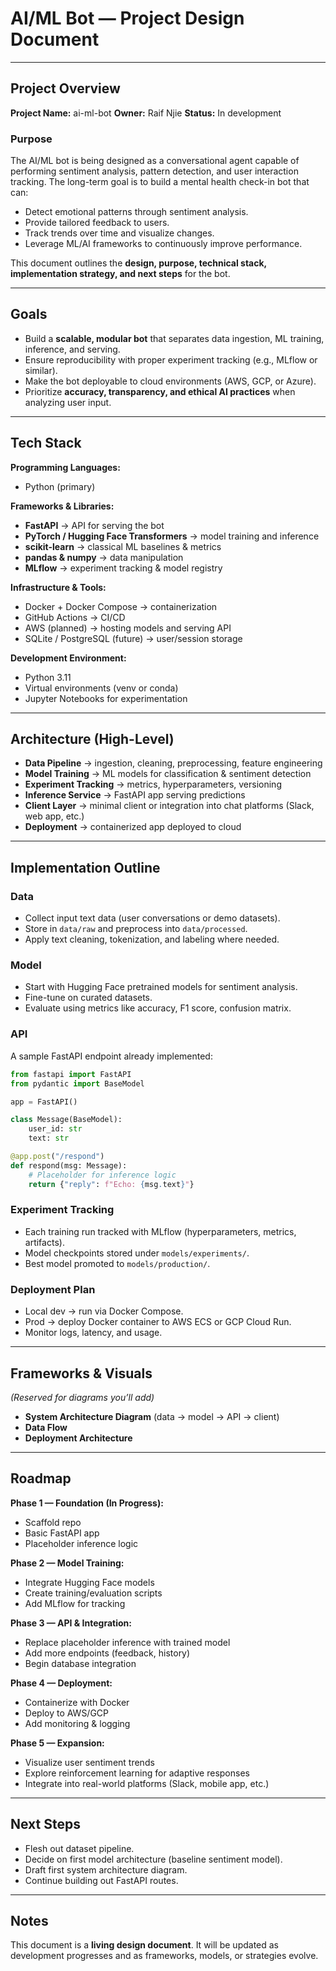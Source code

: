 # AI/ML Bot — Project Design Document

---

## Project Overview

**Project Name:** ai-ml-bot
**Owner:** Raif Njie
**Status:** In development

### Purpose

The AI/ML bot is being designed as a conversational agent capable of performing sentiment analysis, pattern detection, and user interaction tracking. The long-term goal is to build a mental health check-in bot that can:

* Detect emotional patterns through sentiment analysis.
* Provide tailored feedback to users.
* Track trends over time and visualize changes.
* Leverage ML/AI frameworks to continuously improve performance.

This document outlines the **design, purpose, technical stack, implementation strategy, and next steps** for the bot.

---

## Goals

* Build a **scalable, modular bot** that separates data ingestion, ML training, inference, and serving.
* Ensure reproducibility with proper experiment tracking (e.g., MLflow or similar).
* Make the bot deployable to cloud environments (AWS, GCP, or Azure).
* Prioritize **accuracy, transparency, and ethical AI practices** when analyzing user input.

---

## Tech Stack
**Programming Languages:**

* Python (primary)

**Frameworks & Libraries:**

* **FastAPI** → API for serving the bot
* **PyTorch / Hugging Face Transformers** → model training and inference
* **scikit-learn** → classical ML baselines & metrics
* **pandas & numpy** → data manipulation
* **MLflow** → experiment tracking & model registry

**Infrastructure & Tools:**

* Docker + Docker Compose → containerization
* GitHub Actions → CI/CD
* AWS (planned) → hosting models and serving API
* SQLite / PostgreSQL (future) → user/session storage

**Development Environment:**

* Python 3.11
* Virtual environments (venv or conda)
* Jupyter Notebooks for experimentation

---

## Architecture (High-Level)

* **Data Pipeline** → ingestion, cleaning, preprocessing, feature engineering
* **Model Training** → ML models for classification & sentiment detection
* **Experiment Tracking** → metrics, hyperparameters, versioning
* **Inference Service** → FastAPI app serving predictions
* **Client Layer** → minimal client or integration into chat platforms (Slack, web app, etc.)
* **Deployment** → containerized app deployed to cloud

---

## Implementation Outline

### Data

* Collect input text data (user conversations or demo datasets).
* Store in `data/raw` and preprocess into `data/processed`.
* Apply text cleaning, tokenization, and labeling where needed.

### Model

* Start with Hugging Face pretrained models for sentiment analysis.
* Fine-tune on curated datasets.
* Evaluate using metrics like accuracy, F1 score, confusion matrix.

### API

A sample FastAPI endpoint already implemented:

```python
from fastapi import FastAPI
from pydantic import BaseModel

app = FastAPI()

class Message(BaseModel):
    user_id: str
    text: str

@app.post("/respond")
def respond(msg: Message):
    # Placeholder for inference logic
    return {"reply": f"Echo: {msg.text}"}
```

### Experiment Tracking

* Each training run tracked with MLflow (hyperparameters, metrics, artifacts).
* Model checkpoints stored under `models/experiments/`.
* Best model promoted to `models/production/`.

### Deployment Plan

* Local dev → run via Docker Compose.
* Prod → deploy Docker container to AWS ECS or GCP Cloud Run.
* Monitor logs, latency, and usage.

---

## Frameworks & Visuals

*(Reserved for diagrams you’ll add)*

* **System Architecture Diagram** (data → model → API → client)
* **Data Flow**
* **Deployment Architecture**

---

## Roadmap

**Phase 1 — Foundation (In Progress):**

* Scaffold repo
* Basic FastAPI app
* Placeholder inference logic

**Phase 2 — Model Training:**

* Integrate Hugging Face models
* Create training/evaluation scripts
* Add MLflow for tracking

**Phase 3 — API & Integration:**

* Replace placeholder inference with trained model
* Add more endpoints (feedback, history)
* Begin database integration

**Phase 4 — Deployment:**

* Containerize with Docker
* Deploy to AWS/GCP
* Add monitoring & logging

**Phase 5 — Expansion:**

* Visualize user sentiment trends
* Explore reinforcement learning for adaptive responses
* Integrate into real-world platforms (Slack, mobile app, etc.)

---

## Next Steps

* Flesh out dataset pipeline.
* Decide on first model architecture (baseline sentiment model).
* Draft first system architecture diagram.
* Continue building out FastAPI routes.

---

## Notes

This document is a **living design document**. It will be updated as development progresses and as frameworks, models, or strategies evolve.
